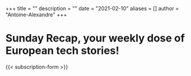 +++
title = ""
description = ""
date = "2021-02-10"
aliases = []
author = "Antoine-Alexandre"
+++

# Sunday Recap, your weekly dose of European tech stories!


{{< subscription-form >}}